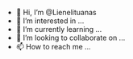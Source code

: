 - 👋 Hi, I’m @Lienelituanas
- 👀 I’m interested in ...
- 🌱 I’m currently learning ...
- 💞️ I’m looking to collaborate on ...
- 📫 How to reach me ...

<!---
Lienelituanas/Lienelituanas is a ✨ special ✨ repository because its `README.md` (this file) appears on your GitHub profile.
You can click the Preview link to take a look at your changes.
--->
